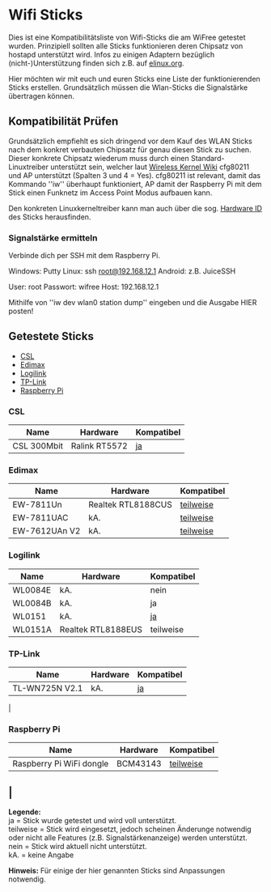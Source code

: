 # Wifi Sticks
Dies ist eine Kompatibilitätsliste von Wifi-Sticks die am WiFree getestet wurden. Prinzipiell sollten alle Sticks funktionieren deren Chipsatz von hostapd unterstützt wird.  Infos zu einigen Adaptern bezüglich (nicht-)Unterstützung finden sich z.B. auf [elinux.org](http://elinux.org/RPi_USB_Wi-Fi_Adapters).

Hier möchten wir mit euch und euren Sticks eine Liste der funktionierenden Sticks erstellen.
Grundsätzlich müssen die Wlan-Sticks die Signalstärke übertragen können.

## Kompatibilität Prüfen
Grundsätzlich empfiehlt es sich dringend vor dem Kauf des WLAN Sticks nach dem konkret verbauten Chipsatz für genau diesen Stick zu suchen. Dieser konkrete Chipsatz wiederum muss durch einen Standard-Linuxtreiber unterstützt sein, welcher laut [Wireless Kernel Wiki](https://wireless.wiki.kernel.org/en/users/drivers) cfg80211 und AP unterstützt (Spalten 3 und 4 = Yes). cfg80211 ist relevant, damit das Kommando ''iw'' überhaupt funktioniert, AP damit der Raspberry Pi mit dem Stick einen Funknetz im Access Point Modus aufbauen kann.

Den konkreten Linuxkerneltreiber kann man auch über die sog. [Hardware ID](https://wikidevi.com/wiki/List_of_Wi-Fi_Device_IDs_in_Linux) des Sticks herausfinden.

### Signalstärke ermitteln
Verbinde dich per SSH mit dem Raspberry Pi.

Windows: Putty
Linux: ssh root@192.168.12.1
Android: z.B. JuiceSSH

User: root
Passwort: wifree
Host: 192.168.12.1

Mithilfe von ''iw dev wlan0 station dump'' eingeben und die Ausgabe HIER posten!

## Getestete Sticks
* [CSL](Wifi-Kompatibilität.md#csl)
* [Edimax](Wifi-Kompatibilität.md#edimax)
* [Logilink](Wifi-Kompatibilität.md#logilink)
* [TP-Link](Wifi-Kompatibilität.md#tp-link)
* [Raspberry Pi](Wifi-Kompatibilität.md#raspberry-pi)

### CSL
| Name | Hardware | Kompatibel |
| -------- | -------- | -------- |
| CSL 300Mbit | Ralink RT5572 | [ja](http://open-diy-projects.com/topic/troubleshooting-wifree/page/4/#post-3379) |

### Edimax
| Name | Hardware | Kompatibel |
| -------- | -------- | -------- |
| EW-7811Un | Realtek RTL8188CUS | [teilweise](http://open-diy-projects.com/topic/troubleshooting-wifree/page/3/#post-3339) |
| EW-7811UAC | kA. | [teilweise](http://open-diy-projects.com/topic/troubleshooting-wifree/page/3/#post-3333) |
| EW-7612UAn V2 | kA. | [teilweise](http://open-diy-projects.com/topic/troubleshooting-wifree/page/3/#post-3365) |

### Logilink
| Name | Hardware | Kompatibel |
| -------- | -------- | -------- |
| WL0084E | kA. | nein |
| WL0084B | kA. | ja |
| WL0151 | kA. | [ja](http://open-diy-projects.com/topic/troubleshooting-wifree/page/4/#post-3377) |
| WL0151A | Realtek RTL8188EUS | teilweise |

### TP-Link
| Name | Hardware | Kompatibel |
| -------- | -------- | -------- |
| TL-WN725N V2.1 | kA. | [ja](http://open-diy-projects.com/topic/troubleshooting-wifree/page/3/#post-3354) |
| 

### Raspberry Pi
| Name | Hardware | Kompatibel |
| -------- | -------- | -------- |
| Raspberry Pi WiFi dongle | BCM43143 | [teilweise](http://open-diy-projects.com/topic/troubleshooting-wifree/page/5/#post-3546) |
| 
-----
**Legende:**  
ja = Stick wurde getestet und wird voll unterstützt.  
teilweise = Stick wird eingesetzt, jedoch scheinen Änderunge notwendig oder nicht alle Features (z.B. Signalstärkenanzeige) werden unterstützt.  
nein = Stick wird aktuell nicht unterstützt.  
kA. = keine Angabe

**Hinweis:** Für einige der hier genannten Sticks sind Anpassungen notwendig.